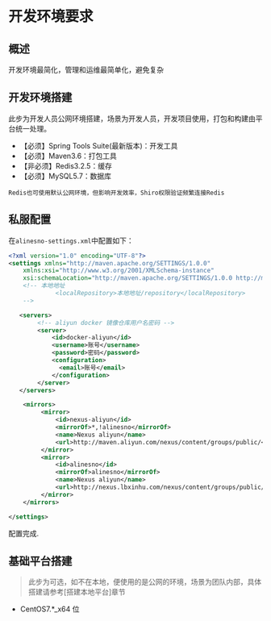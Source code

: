 # 开发环境要求

## 概述

开发环境最简化，管理和运维最简单化，避免复杂

## 开发环境搭建

此步为开发人员公网环境搭建，场景为开发人员，开发项目使用，打包和构建由平台统一处理。

- 【必须】Spring Tools Suite(最新版本)：开发工具
- 【必须】Maven3.6：打包工具
- 【非必须】Redis3.2.5：缓存
- 【必须】MySQL5.7：数据库

`Redis也可使用默认公网环境，但影响开发效率，Shiro权限验证频繁连接Redis`

## 私服配置

在`alinesno-settings.xml`中配置如下：

```xml
<?xml version="1.0" encoding="UTF-8"?>
<settings xmlns="http://maven.apache.org/SETTINGS/1.0.0"
    xmlns:xsi="http://www.w3.org/2001/XMLSchema-instance"
    xsi:schemaLocation="http://maven.apache.org/SETTINGS/1.0.0 http://maven.apache.org/xsd/settings-1.0.0.xsd">
    <!-- 本地地址
             <localRepository>本地地址/repository</localRepository>
    -->

   <servers>
        <!-- aliyun docker 镜像仓库用户名密码 -->
        <server>
            <id>docker-aliyun</id>
            <username>账号</username>
            <password>密码</password>
            <configuration>
              <email>账号</email>
            </configuration>
        </server>
   </servers>

    <mirrors>
         <mirror>
             <id>nexus-aliyun</id>
             <mirrorOf>*,!alinesno</mirrorOf>
             <name>Nexus aliyun</name>
             <url>http://maven.aliyun.com/nexus/content/groups/public/</url>
         </mirror>
         <mirror>
             <id>alinesno</id>
             <mirrorOf>alinesno</mirrorOf>
             <name>Nexus aliyun</name>
             <url>http://nexus.lbxinhu.com/nexus/content/groups/public/</url>
         </mirror>
    </mirrors>

</settings>
```

配置完成.

## 基础平台搭建

> 此步为可选，如不在本地，便使用的是公网的环境，场景为团队内部，具体搭建请参考[搭建本地平台]章节

- CentOS7.\*\_x64 位
